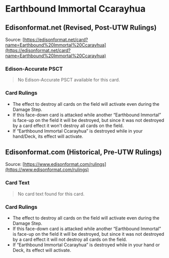 # Earthbound Immortal Ccarayhua

## Edisonformat.net (Revised, Post-UTW Rulings)

Source: [https://edisonformat.net/card?name=Earthbound%20Immortal%20Ccarayhua](https://edisonformat.net/card?name=Earthbound%20Immortal%20Ccarayhua)

### Edison-Accurate PSCT

> No Edison-Accurate PSCT available for this card.

### Card Rulings

*   The effect to destroy all cards on the field will activate even during the Damage Step.
*   If this face-down card is attacked while another “Earthbound Immortal” is face-up on the field it will be destroyed, but since it was not destroyed by a card effect it won't destroy all cards on the field.
*   If “Earthbound Immortal Ccarayhua” is destroyed while in your hand/Deck, its effect will activate.


## Edisonformat.com (Historical, Pre-UTW Rulings)

Source: [https://www.edisonformat.com/rulings](https://www.edisonformat.com/rulings)

### Card Text

> No card text found for this card.

### Card Rulings

*   The effect to destroy all cards on the field will activate even during the Damage Step.
*   If this face-down card is attacked while another “Earthbound Immortal” is face-up on the field it will be destroyed, but since it was not destroyed by a card effect it will not destroy all cards on the field.
*   If “Earthbound Immortal Ccarayhua” is destroyed while in your hand or Deck, its effect will activate.


